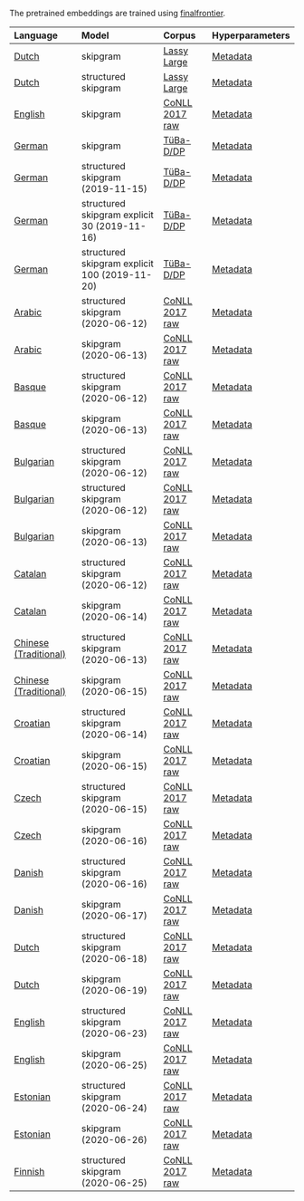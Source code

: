 The pretrained embeddings are trained using
[finalfrontier](finalfrontier).

| Language                                                                                                                     | Model               | Corpus                                                                            | Hyperparameters                                                                                                               |
| :--------------------------------------------------------------------------------------------------------------------------- | :------------------ | :-------------------------------------------------------------------------------- | ----------------------------------------------------------------------------------------------------------------------------- |
| [Dutch](http://www.sfs.uni-tuebingen.de/a3-public-data/finalfusion/dutch-lassy-skipgram-mincount-15-ctx-10-dims-300.fifu)    | skipgram            | [Lassy Large](https://www.let.rug.nl/vannoord/Lassy/)                             | [Metadata](http://www.sfs.uni-tuebingen.de/a3-public-data/finalfusion/dutch-lassy-skipgram-mincount-15-ctx-10-dims-300.txt)   |
| [Dutch](http://www.sfs.uni-tuebingen.de/a3-public-data/finalfusion/dutch-lassy-structgram-mincount-15-ctx-10-dims-300.fifu)  | structured skipgram | [Lassy Large](https://www.let.rug.nl/vannoord/Lassy/)                             | [Metadata](http://www.sfs.uni-tuebingen.de/a3-public-data/finalfusion/dutch-lassy-structgram-mincount-15-ctx-10-dims-300.txt) |
| [English](http://www.sfs.uni-tuebingen.de/a3-public-data/finalfusion/english-skipgram-mincount-50-ctx-10-ns-5-dims-300.fifu) | skipgram            | [CoNLL 2017 raw](https://lindat.mff.cuni.cz/repository/xmlui/handle/11234/1-1989) | [Metadata](http://www.sfs.uni-tuebingen.de/a3-public-data/finalfusion/english-skipgram-mincount-50-ctx-10-ns-5-dims-300.txt)  |
| [German](http://www.sfs.uni-tuebingen.de/a3-public-data/finalfusion/german-skipgram-mincount-30-ctx-10-dims-300.fifu)        | skipgram            | [TüBa-D/DP](https://github.com/sfb833-a3/tueba-ddp)                                                                         | [Metadata](http://www.sfs.uni-tuebingen.de/a3-public-data/finalfusion/german-skipgram-mincount-30-ctx-10-dims-300.txt)        |
| [German](http://www.sfs.uni-tuebingen.de/a3-public-data/finalfusion/german-structgram-mincount-30-ctx-10-dims-300-zipf-0.75-2019-11-15.fifu)      | structured skipgram (2019-11-15)| [TüBa-D/DP](https://github.com/sfb833-a3/tueba-ddp)                                                                         | [Metadata](http://www.sfs.uni-tuebingen.de/a3-public-data/finalfusion/german-structgram-mincount-30-ctx-10-dims-300-zipf-0.75-2019-11-15.txt)       |
| [German](http://www.sfs.uni-tuebingen.de/a3-public-data/finalfusion/german-explicit-structgram-mincount-30-30-ctx-10-dims-300-zipf-0.75-2019-11-16.fifu)      | structured skipgram explicit 30 (2019-11-16)| [TüBa-D/DP](https://github.com/sfb833-a3/tueba-ddp)                                                                         | [Metadata](http://www.sfs.uni-tuebingen.de/a3-public-data/finalfusion/german-explicit-structgram-mincount-30-30-ctx-10-dims-300-zipf-0.75-2019-11-16.txt)       |
| [German](http://www.sfs.uni-tuebingen.de/a3-public-data/finalfusion/german-explicit-structgram-mincount-30-100-ctx-10-dims-300-zipf-0.75-2019-11-20.fifu)      | structured skipgram explicit 100 (2019-11-20)| [TüBa-D/DP](https://github.com/sfb833-a3/tueba-ddp)                                                                         | [Metadata](http://www.sfs.uni-tuebingen.de/a3-public-data/finalfusion/german-explicit-structgram-mincount-30-100-ctx-10-dims-300-zipf-0.75-2019-11-20.txt)       |
| [Arabic](http://www.sfs.uni-tuebingen.de/a3-public-data/finalfusion/conll2017/arabic-structgram-mincount-30-ctx-10-dims-300-2020-06-12.fifu)      | structured skipgram (2020-06-12)| [CoNLL 2017 raw](https://lindat.mff.cuni.cz/repository/xmlui/handle/11234/1-1989)    | [Metadata](http://www.sfs.uni-tuebingen.de/a3-public-data/finalfusion/conll2017/arabic-structgram-mincount-30-ctx-10-dims-300-2020-06-12.txt)       |
| [Arabic](http://www.sfs.uni-tuebingen.de/a3-public-data/finalfusion/conll2017/arabic-skipgram-mincount-30-ctx-10-dims-300-2020-06-13.fifu)      | skipgram (2020-06-13)| [CoNLL 2017 raw](https://lindat.mff.cuni.cz/repository/xmlui/handle/11234/1-1989)    | [Metadata](http://www.sfs.uni-tuebingen.de/a3-public-data/finalfusion/conll2017/arabic-skipgram-mincount-30-ctx-10-dims-300-2020-06-13.txt)       |
| [Basque](http://www.sfs.uni-tuebingen.de/a3-public-data/finalfusion/conll2017/basque-structgram-mincount-30-ctx-10-dims-300-2020-06-12.fifu)      | structured skipgram (2020-06-12)| [CoNLL 2017 raw](https://lindat.mff.cuni.cz/repository/xmlui/handle/11234/1-1989)    | [Metadata](http://www.sfs.uni-tuebingen.de/a3-public-data/finalfusion/conll2017/basque-structgram-mincount-30-ctx-10-dims-300-2020-06-12.txt)       |
| [Basque](http://www.sfs.uni-tuebingen.de/a3-public-data/finalfusion/conll2017/basque-structgram-mincount-30-ctx-10-dims-300-2020-06-13.fifu)      | skipgram (2020-06-13)| [CoNLL 2017 raw](https://lindat.mff.cuni.cz/repository/xmlui/handle/11234/1-1989)    | [Metadata](http://www.sfs.uni-tuebingen.de/a3-public-data/finalfusion/conll2017/basque-skipgram-mincount-30-ctx-10-dims-300-2020-06-13.txt)       |
| [Bulgarian](http://www.sfs.uni-tuebingen.de/a3-public-data/finalfusion/conll2017/bulgarian-structgram-mincount-30-ctx-10-dims-300-2020-06-12.fifu)      | structured skipgram (2020-06-12)| [CoNLL 2017 raw](https://lindat.mff.cuni.cz/repository/xmlui/handle/11234/1-1989)    | [Metadata](http://www.sfs.uni-tuebingen.de/a3-public-data/finalfusion/conll2017/bulgarian-structgram-mincount-30-ctx-10-dims-300-2020-06-12.txt)       |
| [Bulgarian](http://www.sfs.uni-tuebingen.de/a3-public-data/finalfusion/conll2017/bulgarian-structgram-mincount-30-ctx-10-dims-300-2020-06-12.fifu)      | structured skipgram (2020-06-12)| [CoNLL 2017 raw](https://lindat.mff.cuni.cz/repository/xmlui/handle/11234/1-1989)    | [Metadata](http://www.sfs.uni-tuebingen.de/a3-public-data/finalfusion/conll2017/bulgarian-structgram-mincount-30-ctx-10-dims-300-2020-06-12.txt)       |
| [Bulgarian](http://www.sfs.uni-tuebingen.de/a3-public-data/finalfusion/conll2017/bulgarian-skipgram-mincount-30-ctx-10-dims-300-2020-06-13.fifu)      | skipgram (2020-06-13)| [CoNLL 2017 raw](https://lindat.mff.cuni.cz/repository/xmlui/handle/11234/1-1989)    | [Metadata](http://www.sfs.uni-tuebingen.de/a3-public-data/finalfusion/conll2017/bulgarian-skipgram-mincount-30-ctx-10-dims-300-2020-06-13.txt)       |
| [Catalan](http://www.sfs.uni-tuebingen.de/a3-public-data/finalfusion/conll2017/catalan-structgram-mincount-30-ctx-10-dims-300-2020-06-12.fifu)      | structured skipgram (2020-06-12)| [CoNLL 2017 raw](https://lindat.mff.cuni.cz/repository/xmlui/handle/11234/1-1989)    | [Metadata](http://www.sfs.uni-tuebingen.de/a3-public-data/finalfusion/conll2017/catalan-structgram-mincount-30-ctx-10-dims-300-2020-06-12.txt)       |
| [Catalan](http://www.sfs.uni-tuebingen.de/a3-public-data/finalfusion/conll2017/catalan-skipgram-mincount-30-ctx-10-dims-300-2020-06-14.fifu)      | skipgram (2020-06-14)| [CoNLL 2017 raw](https://lindat.mff.cuni.cz/repository/xmlui/handle/11234/1-1989)    | [Metadata](http://www.sfs.uni-tuebingen.de/a3-public-data/finalfusion/conll2017/catalan-skipgram-mincount-30-ctx-10-dims-300-2020-06-14.txt)       |
| [Chinese (Traditional)](http://www.sfs.uni-tuebingen.de/a3-public-data/finalfusion/conll2017/chinese-structgram-mincount-30-ctx-10-dims-300-2020-06-13.fifu)      | structured skipgram (2020-06-13)| [CoNLL 2017 raw](https://lindat.mff.cuni.cz/repository/xmlui/handle/11234/1-1989)    | [Metadata](http://www.sfs.uni-tuebingen.de/a3-public-data/finalfusion/conll2017/chinese-structgram-mincount-30-ctx-10-dims-300-2020-06-13.txt)       |
| [Chinese (Traditional)](http://www.sfs.uni-tuebingen.de/a3-public-data/finalfusion/conll2017/chinese-skipgram-mincount-30-ctx-10-dims-300-2020-06-15.fifu)      | skipgram (2020-06-15)| [CoNLL 2017 raw](https://lindat.mff.cuni.cz/repository/xmlui/handle/11234/1-1989)    | [Metadata](http://www.sfs.uni-tuebingen.de/a3-public-data/finalfusion/conll2017/chinese-skipgram-mincount-30-ctx-10-dims-300-2020-06-15.txt)       |
| [Croatian](http://www.sfs.uni-tuebingen.de/a3-public-data/finalfusion/conll2017/croatian-structgram-mincount-30-ctx-10-dims-300-2020-06-14.fifu)      | structured skipgram (2020-06-14)| [CoNLL 2017 raw](https://lindat.mff.cuni.cz/repository/xmlui/handle/11234/1-1989)    | [Metadata](http://www.sfs.uni-tuebingen.de/a3-public-data/finalfusion/conll2017/croatian-structgram-mincount-30-ctx-10-dims-300-2020-06-14.txt)       |
| [Croatian](http://www.sfs.uni-tuebingen.de/a3-public-data/finalfusion/conll2017/croatian-skipgram-mincount-30-ctx-10-dims-300-2020-06-15.fifu)      | skipgram (2020-06-15)| [CoNLL 2017 raw](https://lindat.mff.cuni.cz/repository/xmlui/handle/11234/1-1989)    | [Metadata](http://www.sfs.uni-tuebingen.de/a3-public-data/finalfusion/conll2017/croatian-skipgram-mincount-30-ctx-10-dims-300-2020-06-15.txt)       |
| [Czech](http://www.sfs.uni-tuebingen.de/a3-public-data/finalfusion/conll2017/czech-structgram-mincount-30-ctx-10-dims-300-2020-06-15.fifu)      | structured skipgram (2020-06-15)| [CoNLL 2017 raw](https://lindat.mff.cuni.cz/repository/xmlui/handle/11234/1-1989)    | [Metadata](http://www.sfs.uni-tuebingen.de/a3-public-data/finalfusion/conll2017/czech-structgram-mincount-30-ctx-10-dims-300-2020-06-15.txt)       |
| [Czech](http://www.sfs.uni-tuebingen.de/a3-public-data/finalfusion/conll2017/czech-skipgram-mincount-30-ctx-10-dims-300-2020-06-16.fifu)      | skipgram (2020-06-16)| [CoNLL 2017 raw](https://lindat.mff.cuni.cz/repository/xmlui/handle/11234/1-1989)    | [Metadata](http://www.sfs.uni-tuebingen.de/a3-public-data/finalfusion/conll2017/czech-skipgram-mincount-30-ctx-10-dims-300-2020-06-16.txt)       |
| [Danish](http://www.sfs.uni-tuebingen.de/a3-public-data/finalfusion/conll2017/danish-structgram-mincount-30-ctx-10-dims-300-2020-06-16.fifu)      | structured skipgram (2020-06-16)| [CoNLL 2017 raw](https://lindat.mff.cuni.cz/repository/xmlui/handle/11234/1-1989)    | [Metadata](http://www.sfs.uni-tuebingen.de/a3-public-data/finalfusion/conll2017/danish-structgram-mincount-30-ctx-10-dims-300-2020-06-16.txt)       |
| [Danish](http://www.sfs.uni-tuebingen.de/a3-public-data/finalfusion/conll2017/danish-skipgram-mincount-30-ctx-10-dims-300-2020-06-17.fifu)      | skipgram (2020-06-17)| [CoNLL 2017 raw](https://lindat.mff.cuni.cz/repository/xmlui/handle/11234/1-1989)    | [Metadata](http://www.sfs.uni-tuebingen.de/a3-public-data/finalfusion/conll2017/danish-skipgram-mincount-30-ctx-10-dims-300-2020-06-17.txt)       |
| [Dutch](http://www.sfs.uni-tuebingen.de/a3-public-data/finalfusion/conll2017/dutch-structgram-mincount-30-ctx-10-dims-300-2020-06-18.fifu)      | structured skipgram (2020-06-18)| [CoNLL 2017 raw](https://lindat.mff.cuni.cz/repository/xmlui/handle/11234/1-1989)    | [Metadata](http://www.sfs.uni-tuebingen.de/a3-public-data/finalfusion/conll2017/dutch-structgram-mincount-30-ctx-10-dims-300-2020-06-18.txt)       |
| [Dutch](http://www.sfs.uni-tuebingen.de/a3-public-data/finalfusion/conll2017/dutch-skipgram-mincount-30-ctx-10-dims-300-2020-06-19.fifu)      | skipgram (2020-06-19)| [CoNLL 2017 raw](https://lindat.mff.cuni.cz/repository/xmlui/handle/11234/1-1989)    | [Metadata](http://www.sfs.uni-tuebingen.de/a3-public-data/finalfusion/conll2017/dutch-skipgram-mincount-30-ctx-10-dims-300-2020-06-19.txt)       |
| [English](http://www.sfs.uni-tuebingen.de/a3-public-data/finalfusion/conll2017/english-structgram-mincount-30-ctx-10-dims-300-2020-06-23.fifu)      | structured skipgram (2020-06-23)| [CoNLL 2017 raw](https://lindat.mff.cuni.cz/repository/xmlui/handle/11234/1-1989)    | [Metadata](http://www.sfs.uni-tuebingen.de/a3-public-data/finalfusion/conll2017/english-structgram-mincount-30-ctx-10-dims-300-2020-06-23.txt)       |
| [English](http://www.sfs.uni-tuebingen.de/a3-public-data/finalfusion/conll2017/english-skipgram-mincount-30-ctx-10-dims-300-2020-06-25.fifu)      | skipgram (2020-06-25)| [CoNLL 2017 raw](https://lindat.mff.cuni.cz/repository/xmlui/handle/11234/1-1989)    | [Metadata](http://www.sfs.uni-tuebingen.de/a3-public-data/finalfusion/conll2017/english-skipgram-mincount-30-ctx-10-dims-300-2020-06-25.txt)       |
| [Estonian](http://www.sfs.uni-tuebingen.de/a3-public-data/finalfusion/conll2017/estonian-structgram-mincount-30-ctx-10-dims-300-2020-06-24.fifu)      | structured skipgram (2020-06-24)| [CoNLL 2017 raw](https://lindat.mff.cuni.cz/repository/xmlui/handle/11234/1-1989)    | [Metadata](http://www.sfs.uni-tuebingen.de/a3-public-data/finalfusion/conll2017/estonian-structgram-mincount-30-ctx-10-dims-300-2020-06-24.txt)       |
| [Estonian](http://www.sfs.uni-tuebingen.de/a3-public-data/finalfusion/conll2017/estonian-skipgram-mincount-30-ctx-10-dims-300-2020-06-26.fifu)      | skipgram (2020-06-26)| [CoNLL 2017 raw](https://lindat.mff.cuni.cz/repository/xmlui/handle/11234/1-1989)    | [Metadata](http://www.sfs.uni-tuebingen.de/a3-public-data/finalfusion/conll2017/estonian-skipgram-mincount-30-ctx-10-dims-300-2020-06-26.txt)       |
| [Finnish](http://www.sfs.uni-tuebingen.de/a3-public-data/finalfusion/conll2017/finnish-structgram-mincount-30-ctx-10-dims-300-2020-06-25.fifu)      | structured skipgram (2020-06-25)| [CoNLL 2017 raw](https://lindat.mff.cuni.cz/repository/xmlui/handle/11234/1-1989)    | [Metadata](http://www.sfs.uni-tuebingen.de/a3-public-data/finalfusion/conll2017/finnish-structgram-mincount-30-ctx-10-dims-300-2020-06-25.txt)       |
